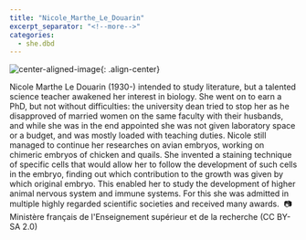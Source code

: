 ```yaml
---
title: "Nicole_Marthe_Le_Douarin"
excerpt_separator: "<!--more-->"
categories:
  - she.dbd
---
```



![center-aligned-image](https://cdn.pixabay.com/photo/2020/10/26/16/56/man-5687861_1280.png){: .align-center}


Nicole Marthe Le Douarin (1930-) intended to study literature, but a talented science teacher awakened her interest in biology. She went on to earn a PhD, but not without difficulties: the university dean tried to stop her as he disapproved of married women on the same faculty with their husbands, and while she was in the end appointed she was not given laboratory space or a budget, and was mostly loaded with teaching duties. Nicole still managed to continue her researches on avian embryos, working on chimeric embryos of chicken and quails. She invented a staining technique of specific cells that would allow her to follow the development of such cells in the embryo, finding out which contribution to the growth was given by which original embryo. This enabled her to study the development of higher animal nervous system and immune systems.⁠
For this she was admitted in multiple highly regarded scientific societies and received many awards.⁠
⁠
📷 Ministère français de l'Enseignement supérieur et de la recherche (CC BY-SA 2.0)⁠
⁠
